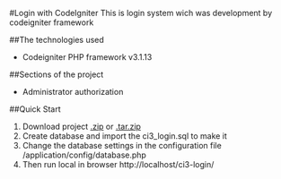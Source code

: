 #Login with CodeIgniter
This is login system wich was development by codeigniter framework

##The technologies used
* Codeigniter PHP framework v3.1.13

##Sections of the project
* Administrator authorization

##Quick Start
1. Download project [.zip](https://github.com/stackcci/ci3-login/archive/master.zip) or [.tar.zip](https://github.com/stackcci/ci3-login/archive/master.tar.gz)
2. Create database and import the ci3_login.sql to make it
3. Change the database settings in the configuration file /application/config/database.php
4. Then run local in browser http://localhost/ci3-login/